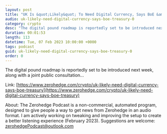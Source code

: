 ```yaml
---
layout: post
title: "UK Is &quot;Likely&quot; To Need Digital Currency, Says BoE &amp; Treasury"
audio: uk-likely-need-digital-currency-says-boe-treasury-0
category: crypto
desc: "The digital pound roadmap is reportedly set to be introduced next week, along with a joint public consultation..."
duration: 00:01:53
length: 113
datetime: Tue, 07 Feb 2023 10:00:00 +0000
tags: podcast
guid: uk-likely-need-digital-currency-says-boe-treasury-0
order: 0
---
```

The digital pound roadmap is reportedly set to be introduced next week, along with a joint public consultation...

Link: [https://www.zerohedge.com/crypto/uk-likely-need-digital-currency-says-boe-treasury](https://www.zerohedge.com/crypto/uk-likely-need-digital-currency-says-boe-treasury)

About: The Zerohedge Podcast is a non-commercial, automated program, designed to give people a way to get news from Zerohedge in an audio format.  I am actively working on tweaking and improving the setup to create a better listening experience (February 2023).  Suggestions are welcome: [zerohedgePodcast@outlook.com](mailto:zerohedgePodcast@outlook.com)